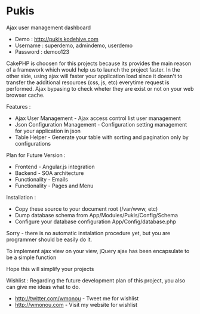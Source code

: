Pukis
=====
Ajax user management dashboard
- Demo : http://pukis.kodehive.com
- Username : superdemo, admindemo, userdemo
- Password : demoo123

CakePHP is choosen for this projects because its provides the main reason of a framework which would help us to launch the project faster.
In the other side, using ajax will faster your application load since it doesn't to transfer the additional resources (css, js, etc) everytime request is performed. Ajax bypasing to check wheter they are exist or not on your web browser cache.

Features :
-  Ajax User Management - Ajax access control list user management
- Json Configuration Management - Configuration setting management for your application in json
- Table Helper - Generate your table with sorting and pagination only by configurations

Plan for Future Version :
- Frontend - Angular.js integration
- Backend - SOA architecture
- Functionality - Emails
- Functionality - Pages and Menu

Installation :
- Copy these source to your document root (/var/www, etc)
- Dump database schema from App/Modules/Pukis/Config/Schema
- Configure your database configuration App/Config/database.php

Sorry - there is no automatic instalation procedure yet, but you are programmer should be easily do it.

To implement ajax view on your view, jQuery ajax has been encapsulate to be a simple function
<script>

	$(document).ready(function(){

		// classes
		var pukisRequest = new PUKISAPP.BEHAVIOR.PUKIS.ajax();

		// for every click on your view
		// pukisRequest.ajaxRequest(object, target, renderElement);
		// for link
		$('.users-users-admin-edit a').click(function(e){
			e.preventDefault();
			pukisRequest.ajaxRequest(this, this.href, '.body');
		});

		// for form
		// default ajax type is get, to change to post use
		// pukisRequest.ajaxType(type)
		$('.users-users-admin-edit form').submit(function(e){
			e.preventDefault();
			pukisRequest.ajaxType('post').ajaxRequest(this, this.action, '.body');
		});

		// default ajax data is null or form serialize it its post, to change for custum data
		// pukisRequest.ajaxData(data)
		$('.users-users-admin-edit form').submit(function(e){
			data = {id: 1, name: 'a name'}
			pukisRequest.ajaxType('post').ajaxData(data).ajaxRequest(this, this.action, '.body');
		});
	})

</script>

Hope this will simplify your projects

Wishlist :
Regarding the future development plan of this project, you also can give me ideas what to do.
- http://twitter.com/wmonou - Tweet me for wishlist
- http://wmonou.com - Visit my website for wishlist
